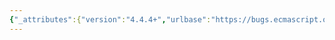 ```yaml
---
{"_attributes":{"version":"4.4.4+","urlbase":"https://bugs.ecmascript.org/","maintainer":"dherman@mozilla.com"},"bug":{"bug_id":1185,"creation_ts":"2012-12-26 22:43:00 -0800","short_desc":"Ellipsis(…) are used (for spread operator, etc.)  when it should just be three dots(...)","delta_ts":"2013-03-08 14:44:24 -0800","product":"Draft for 6th Edition","component":"editorial issue","version":"Rev 13: December 21, 2012 Draft","rep_platform":"All","op_sys":"All","bug_status":"RESOLVED","resolution":"FIXED","priority":"Normal","bug_severity":"enhancement","everconfirmed":true,"reporter":{"uid":"kennyluck","name":"Kang-Hao (Kenny) Lu"},"assigned_to":{"uid":"allen","name":"Allen Wirfs-Brock"},"long_desc":[{"commentid":3105,"comment_count":0,"who":{"uid":"kennyluck","name":"Kang-Hao (Kenny) Lu"},"bug_when":"2012-12-26 22:43:09 -0800","thetext":"This happens all through the draft. This is perhaps a sad consequence of using Word, but I think at least the grammar should be correct. By the way, this is correct in CoverParenthesizedExpressionAndArrowParameterList, ArgumentList, BindingRestElement and FunctionRestParameter. It is wrong in ArgumentList, AssignmentRestElement. I'm not sure about the builtins.\n\nIt would be nice if this is fixed at least in the HTML version."},{"commentid":3235,"comment_count":1,"who":{"uid":"allen","name":"Allen Wirfs-Brock"},"bug_when":"2013-02-25 16:37:42 -0800","thetext":"fixed in rev 14 editor's draft"},{"commentid":3362,"comment_count":2,"who":{"uid":"allen","name":"Allen Wirfs-Brock"},"bug_when":"2013-03-08 14:44:24 -0800","thetext":"in Rev 14 draft"}]}}
---
```

